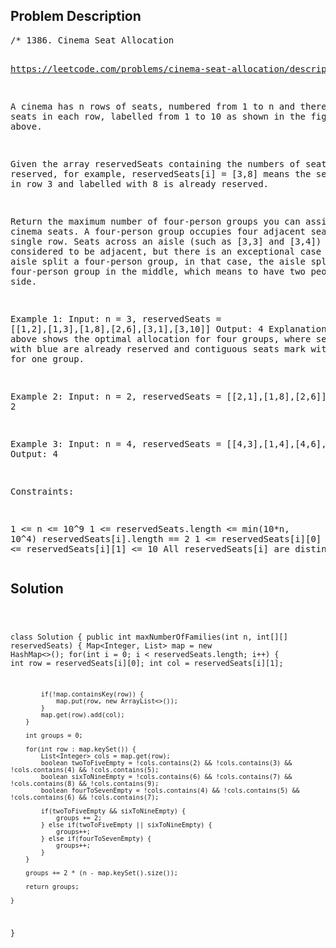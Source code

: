 <!--
<style>
  body { font-family: Arial, sans-serif; }
  .container { max-width: 1000px; margin: auto; padding: 20px; }
  .comment-block { background-color: #f9f9f9; padding: 10px; border-left: 5px solid #ccc; }
  .code-block { background-color: #f4f4f4; padding: 10px; border: 1px solid #ddd; }
</style>
-->

<div class='container'>
<h2>Problem Description</h2>
<div class='comment-block'>
<pre>
/* 1386. Cinema Seat Allocation

https://leetcode.com/problems/cinema-seat-allocation/description/

A cinema has n rows of seats, numbered from 1 to n and there are 
ten seats in each row, labelled from 1 to 10 as shown in the figure above.

Given the array reservedSeats containing the numbers of seats already reserved, 
for example, reservedSeats[i] = [3,8] means the seat located in row 3 and labelled 
with 8 is already reserved.

Return the maximum number of four-person groups you can assign on the cinema seats. 
A four-person group occupies four adjacent seats in one single row. 
Seats across an aisle (such as [3,3] and [3,4]) are not considered to be adjacent,
but there is an exceptional case on which an aisle split a four-person group, 
in that case, the aisle split a four-person group in the middle, which means 
to have two people on each side.

 

Example 1:
Input: n = 3, reservedSeats = [[1,2],[1,3],[1,8],[2,6],[3,1],[3,10]]
Output: 4
Explanation: The figure above shows the optimal allocation for four groups, where seats mark with blue are already reserved and contiguous seats mark with orange are for one group.


Example 2:
Input: n = 2, reservedSeats = [[2,1],[1,8],[2,6]]
Output: 2


Example 3:
Input: n = 4, reservedSeats = [[4,3],[1,4],[4,6],[1,7]]
Output: 4
 

Constraints:

1 <= n <= 10^9
1 <= reservedSeats.length <= min(10*n, 10^4)
reservedSeats[i].length == 2
1 <= reservedSeats[i][0] <= n
1 <= reservedSeats[i][1] <= 10
All reservedSeats[i] are distinct.
*/
</pre>
</div>

<h2>Solution</h2>
<div class='code-block'>
<pre><code class='language-java'>

class Solution {
    public int maxNumberOfFamilies(int n, int[][] reservedSeats) {
        Map<Integer, List<Integer>> map = new HashMap<>();
        for(int i = 0; i < reservedSeats.length; i++) {
            int row = reservedSeats[i][0];
            int col = reservedSeats[i][1];

            if(!map.containsKey(row)) {
                map.put(row, new ArrayList<>());
            }
            map.get(row).add(col);
        }

        int groups = 0;

        for(int row : map.keySet()) {
            List<Integer> cols = map.get(row);
            boolean twoToFiveEmpty = !cols.contains(2) && !cols.contains(3) && !cols.contains(4) && !cols.contains(5);
            boolean sixToNineEmpty = !cols.contains(6) && !cols.contains(7) && !cols.contains(8) && !cols.contains(9);
            boolean fourToSevenEmpty = !cols.contains(4) && !cols.contains(5) && !cols.contains(6) && !cols.contains(7);

            if(twoToFiveEmpty && sixToNineEmpty) {
                groups += 2;
            } else if(twoToFiveEmpty || sixToNineEmpty) {
                groups++;
            } else if(fourToSevenEmpty) {
                groups++;
            }
        }

        groups += 2 * (n - map.keySet().size());

        return groups;
        
    }
}</code></pre>
</div>
</div>
